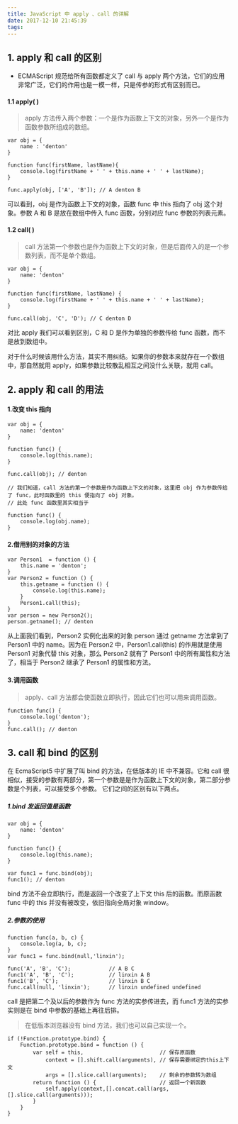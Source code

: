 ```yaml
---
title: JavaScript 中 apply 、call 的详解
date: 2017-12-10 21:45:39
tags:
---
```


## 1. apply 和 call 的区别

- ECMAScript 规范给所有函数都定义了 call 与 apply 两个方法，它们的应用非常广泛，它们的作用也是一模一样，只是传参的形式有区别而已。

#### 1.1 apply( )

> apply 方法传入两个参数：一个是作为函数上下文的对象，另外一个是作为函数参数所组成的数组。

```
var obj = {
    name : 'denton'
}

function func(firstName, lastName){
    console.log(firstName + ' ' + this.name + ' ' + lastName);
}

func.apply(obj, ['A', 'B']); // A denton B
```
<!-- more -->
可以看到，obj 是作为函数上下文的对象，函数 func 中 this 指向了 obj 这个对象。参数 A 和 B 是放在数组中传入 func 函数，分别对应 func 参数的列表元素。

#### 1.2 call( )

> call 方法第一个参数也是作为函数上下文的对象，但是后面传入的是一个参数列表，而不是单个数组。

```
var obj = {
    name: 'denton'
}

function func(firstName, lastName) {
    console.log(firstName + ' ' + this.name + ' ' + lastName);
}

func.call(obj, 'C', 'D'); // C denton D
```

对比 apply 我们可以看到区别，C 和 D 是作为单独的参数传给 func 函数，而不是放到数组中。

对于什么时候该用什么方法，其实不用纠结。如果你的参数本来就存在一个数组中，那自然就用 apply，如果参数比较散乱相互之间没什么关联，就用 call。

## 2. apply 和 call 的用法

#### 1.改变 this 指向

```
var obj = {
    name: 'denton'
}

function func() {
    console.log(this.name);
}

func.call(obj); // denton

// 我们知道，call 方法的第一个参数是作为函数上下文的对象，这里把 obj 作为参数传给了 func，此时函数里的 this 便指向了 obj 对象。
// 此处 func 函数里其实相当于

function func() {
    console.log(obj.name);
}
```

#### 2.借用别的对象的方法
```
var Person1  = function () {
    this.name = 'denton';
}
var Person2 = function () {
    this.getname = function () {
        console.log(this.name);
    }
    Person1.call(this);
}
var person = new Person2();
person.getname(); // denton
```
从上面我们看到，Person2 实例化出来的对象 person 通过 getname 方法拿到了 Person1 中的 name。因为在 Person2 中，Person1.call(this) 的作用就是使用 Person1 对象代替 this 对象，那么 Person2 就有了 Person1 中的所有属性和方法了，相当于 Person2 继承了 Person1 的属性和方法。

#### 3.调用函数

> apply、call 方法都会使函数立即执行，因此它们也可以用来调用函数。

```
function func() {
    console.log('denton');
}
func.call(); // denton
```

## 3. call 和 bind 的区别

在 EcmaScript5 中扩展了叫 bind 的方法，在低版本的 IE 中不兼容。它和 call 很相似，接受的参数有两部分，第一个参数是是作为函数上下文的对象，第二部分参数是个列表，可以接受多个参数。
它们之间的区别有以下两点。

##### 1.bind 发返回值是函数

```
var obj = {
    name: 'denton'
}

function func() {
    console.log(this.name);
}

var func1 = func.bind(obj);
func1(); // denton
```

bind 方法不会立即执行，而是返回一个改变了上下文 this 后的函数。而原函数 func 中的 this 并没有被改变，依旧指向全局对象 window。

##### 2.参数的使用

```
function func(a, b, c) {
    console.log(a, b, c);
}
var func1 = func.bind(null,'linxin');

func('A', 'B', 'C');            // A B C
func1('A', 'B', 'C');           // linxin A B
func1('B', 'C');                // linxin B C
func.call(null, 'linxin');      // linxin undefined undefined
```

call 是把第二个及以后的参数作为 func 方法的实参传进去，而 func1 方法的实参实则是在 bind 中参数的基础上再往后排。

> 在低版本浏览器没有 bind 方法，我们也可以自己实现一个。

```
if (!Function.prototype.bind) {
    Function.prototype.bind = function () {
        var self = this,                        // 保存原函数
            context = [].shift.call(arguments), // 保存需要绑定的this上下文
            args = [].slice.call(arguments);    // 剩余的参数转为数组
        return function () {                    // 返回一个新函数
            self.apply(context,[].concat.call(args, [].slice.call(arguments)));
        }
    }
}
```